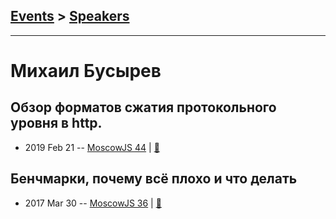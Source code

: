 ## [Events](../README.md) > [Speakers](../speakers.md)
---

# Михаил Бусырев

## Обзор форматов сжатия протокольного уровня в http.
- 2019 Feb 21 -- [MoscowJS 44](https://youtu.be/ro6RlJnCWE0?t=1749)  | [:notebook:](https://docs.google.com/presentation/d/1bw0ypsrdyC2l35Z-h65D09ABQDSZ_Ecfp02-zE6Fmqc/edit#slide=id.p)  
## Бенчмарки, почему всё плохо и что делать
- 2017 Mar 30 -- [MoscowJS 36](https://www.youtube.com/watch?v=tS6XHqRhpEQ&t=1h56m34s)  | [:notebook:](https://goo.gl/vSuDbB)  
